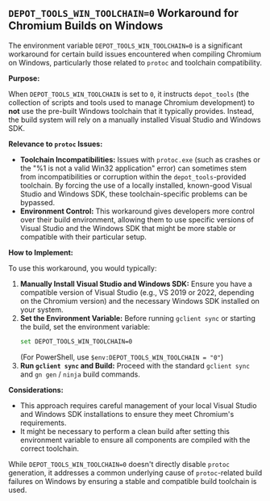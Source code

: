 ## `DEPOT_TOOLS_WIN_TOOLCHAIN=0` Workaround for Chromium Builds on Windows

The environment variable `DEPOT_TOOLS_WIN_TOOLCHAIN=0` is a significant workaround for certain build issues encountered when compiling Chromium on Windows, particularly those related to `protoc` and toolchain compatibility.

**Purpose:**

When `DEPOT_TOOLS_WIN_TOOLCHAIN` is set to `0`, it instructs `depot_tools` (the collection of scripts and tools used to manage Chromium development) to **not** use the pre-built Windows toolchain that it typically provides. Instead, the build system will rely on a manually installed Visual Studio and Windows SDK.

**Relevance to `protoc` Issues:**

*   **Toolchain Incompatibilities:** Issues with `protoc.exe` (such as crashes or the "%1 is not a valid Win32 application" error) can sometimes stem from incompatibilities or corruption within the `depot_tools`-provided toolchain. By forcing the use of a locally installed, known-good Visual Studio and Windows SDK, these toolchain-specific problems can be bypassed.
*   **Environment Control:** This workaround gives developers more control over their build environment, allowing them to use specific versions of Visual Studio and the Windows SDK that might be more stable or compatible with their particular setup.

**How to Implement:**

To use this workaround, you would typically:

1.  **Manually Install Visual Studio and Windows SDK:** Ensure you have a compatible version of Visual Studio (e.g., VS 2019 or 2022, depending on the Chromium version) and the necessary Windows SDK installed on your system.
2.  **Set the Environment Variable:** Before running `gclient sync` or starting the build, set the environment variable:
    ```bash
    set DEPOT_TOOLS_WIN_TOOLCHAIN=0
    ```
    (For PowerShell, use `$env:DEPOT_TOOLS_WIN_TOOLCHAIN = "0"`)
3.  **Run `gclient sync` and Build:** Proceed with the standard `gclient sync` and `gn gen` / `ninja` build commands.

**Considerations:**

*   This approach requires careful management of your local Visual Studio and Windows SDK installations to ensure they meet Chromium's requirements.
*   It might be necessary to perform a clean build after setting this environment variable to ensure all components are compiled with the correct toolchain.

While `DEPOT_TOOLS_WIN_TOOLCHAIN=0` doesn't directly disable `protoc` generation, it addresses a common underlying cause of `protoc`-related build failures on Windows by ensuring a stable and compatible build toolchain is used.
